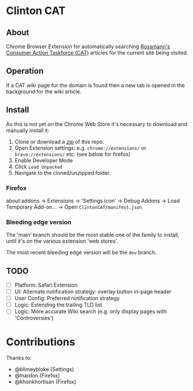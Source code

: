 # Clinton CAT

## About

Chrome Browser Extension for automatically searching [Rossmann's Consumer Action Taskforce (CAT)](https://wiki.rossmanngroup.com/wiki/Mission_statement) articles for the current site being visited. 

## Operation

If a CAT wiki page for the domain is found then a new tab is opened in the background for the wiki article.

## Install

As this is not yet on the Chrome Web Store it's necessary to download and manually install it: 

1. Clone or download a [zip](https://github.com/WayneKeenan/ClintonCAT/archive/refs/heads/main.zip) of this repo. 
2. Open Extension settings: e.g. `chrome://extensions/`  or `brave://extensions/` etc.  (see below for firefox)
3. Enable Developer Mode
4. Click `Load Unpacked`
5. Navigate to the cloned/unzipped folder.

### Firefox

 
about:addons -> Extensions -> 'Settings icon' -> Debug Addons -> Load Temporary Add-on... -> Open `ClintonCAT/manifest.json`



### Bleeding edge version

The 'main' branch should be the most stable one of the family to install, until it's on the various extension 'web stores'.

The most recent bleeding edge version will be the `dev` branch.


## TODO

- [ ] Platform: Safari Extension
- [ ] UI: Alternate notification strategy: overlay button in-page header
- [ ] User Config: Preferred notification strategy
- [ ] Logic: Extending the trailing TLD list
- [ ] Logic: More accurate Wiki search (e.g. only display pages with 'Controversies')

# Contributions

Thanks to:

- @blimeybloke  (Settings)
- @lnardon (Firefox)
- @khonkhortisan (Firefox)
